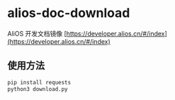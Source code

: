 # alios-doc-download

AliOS 开发文档镜像
[https://developer.alios.cn/#/index](https://developer.alios.cn/#/index)


## 使用方法

```bash
pip install requests
python3 download.py
```